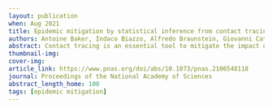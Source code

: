 ```yaml
---
layout: publication
when: Aug 2021
title: Epidemic mitigation by statistical inference from contact tracing data
authors: Antoine Baker, Indaco Biazzo, Alfredo Braunstein, Giovanni Catania, Luca Dall’Asta, Alessandro Ingrosso, Florent Krzakala, Fabio Mazza, Marc Mezard, Anna Paola Muntoni, Maria Refinetti, <u>Stefano Sarao Mannelli</u>, Lenka Zdeborova
abstract: Contact tracing is an essential tool to mitigate the impact of a pandemic, such as the COVID-19 pandemic. In order to achieve efficient and scalable contact tracing in real time, digital devices can play an important role. While a lot of attention has been paid to analyzing the privacy and ethical risks of the associated mobile applications, so far much less research has been devoted to optimizing their performance and assessing their impact on the mitigation of the epidemic. We develop Bayesian inference methods to estimate the risk that an individual is infected. This inference is based on the list of his recent contacts and their own risk levels, as well as personal information such as results of tests or presence of syndromes. We propose to use probabilistic risk estimation to optimize testing and quarantining strategies for the control of an epidemic. Our results show that in some range of epidemic spreading (typically when the manual tracing of all contacts of infected people becomes practically impossible but before the fraction of infected people reaches the scale where a lockdown becomes unavoidable), this inference of individuals at risk could be an efficient way to mitigate the epidemic. Our approaches translate into fully distributed algorithms that only require communication between individuals who have recently been in contact. Such communication may be encrypted and anonymized, and thus, it is compatible with privacy-preserving standards. We conclude that probabilistic risk estimation is capable of enhancing the performance of digital contact tracing and should be considered in the mobile applications.
thumbnail-img:
cover-img:
article_link: https://www.pnas.org/doi/abs/10.1073/pnas.2106548118
journal: Proceedings of the National Academy of Sciences
abstract_length_home: 100
tags: [epidemic mitigation]
---
```


